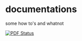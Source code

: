 # documentations
some how to's and whatnot

[![PDF Status](https://www.sharelatex.com/github/repos/markfroilantandoc/documentations/builds/latest/badge.svg)](https://www.sharelatex.com/github/repos/markfroilantandoc/documentations/builds/latest/output.pdf)
